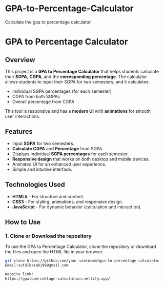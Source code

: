 # GPA-to-Percentage-Calculator
Calculate the gpa to percentage calculator 
# GPA to Percentage Calculator

## Overview

This project is a **GPA to Percentage Calculator** that helps students calculate their **SGPA**, **CGPA**, and the **corresponding percentage**. The calculator allows students to input their SGPA for two semesters, and it calculates:
- Individual SGPA percentages (for each semester)
- CGPA from both SGPAs
- Overall percentage from CGPA

This tool is responsive and has a **modern UI** with **animations** for smooth user interactions.

## Features
- Input **SGPA** for two semesters.
- **Calculate CGPA** and **Percentage** from SGPA.
- Displays individual **SGPA percentages** for each semester.
- **Responsive design** that works on both desktop and mobile devices.
- Animated UI for an enhanced user experience.
- Simple and intuitive interface.

## Technologies Used
- **HTML5** - For structure and content.
- **CSS3** - For styling, animations, and responsive design.
- **JavaScript** - For dynamic behavior (calculation and interaction).

## How to Use

### 1. Clone or Download the repository
To use the GPA to Percentage Calculator, clone the repository or download the files and open the HTML file in your browser.

```bash
git clone https://github.com/your-username/gpa-to-percentage-calculator.git
Email:sufalbasak199@gmail.com

Website link:
https://gpatopercebtage-calculation.netlify.app/
